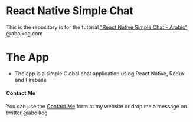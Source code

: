 # React Native Simple Chat

This is the repository is for the tutorial ["React Native Simple Chat - Arabic"](http://abolkog.com/courses/view/react-native-chat-application) @abolkog.com

# The App
  - The app is a simple Global chat application using React Native, Redux and Firebase


#### Contact Me
You can use the [Contact Me](http://www.abolkog.com/contact) form at my website or drop me a message on twitter @abolkog
